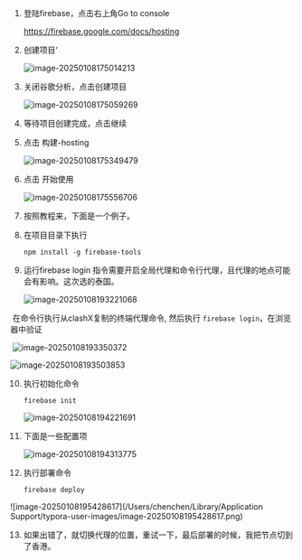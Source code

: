 1. 登陆firebase，点击右上角Go to console

   https://firebase.google.com/docs/hosting

2. 创建项目‘

   ![image-20250108175014213](https://wushengyouhan-note.oss-cn-wuhan-lr.aliyuncs.com/img/20250108175019765.png)

3. 关闭谷歌分析，点击创建项目

   ![image-20250108175059269](https://wushengyouhan-note.oss-cn-wuhan-lr.aliyuncs.com/img/20250108175059325.png)

4. 等待项目创建完成，点击继续

5. 点击 构建-hosting

   ![image-20250108175349479](https://wushengyouhan-note.oss-cn-wuhan-lr.aliyuncs.com/img/20250108175349549.png)

6. 点击 开始使用

   ![image-20250108175556706](https://wushengyouhan-note.oss-cn-wuhan-lr.aliyuncs.com/img/20250108175556796.png)

7. 按照教程来，下面是一个例子。

8. 在项目目录下执行

   ```
   npm install -g firebase-tools
   ```

9. 运行firebase login 指令需要开启全局代理和命令行代理，且代理的地点可能会有影响。这次选的泰国。

   ![image-20250108193221068](https://wushengyouhan-note.oss-cn-wuhan-lr.aliyuncs.com/img/20250108193221123.png)

​	在命令行执行从clashX复制的终端代理命令, 然后执行 ```firebase login```，在浏览器中验证

​                ![image-20250108193350372](https://wushengyouhan-note.oss-cn-wuhan-lr.aliyuncs.com/img/20250108193350442.png)

![image-20250108193503853](https://wushengyouhan-note.oss-cn-wuhan-lr.aliyuncs.com/img/20250108193503949.png)



10. 执行初始化命令

    ```
    firebase init
    ```

    ![image-20250108194221691](https://wushengyouhan-note.oss-cn-wuhan-lr.aliyuncs.com/img/20250108194221763.png)

11. 下面是一些配置项

    ![image-20250108194313775](https://wushengyouhan-note.oss-cn-wuhan-lr.aliyuncs.com/img/20250108194313874.png)

12. 执行部署命令

    ```
    firebase deploy
    ```

    

![image-20250108195428617](/Users/chenchen/Library/Application Support/typora-user-images/image-20250108195428617.png)

13. 如果出错了，就切换代理的位置，重试一下，最后部署的时候，我把节点切到了香港。